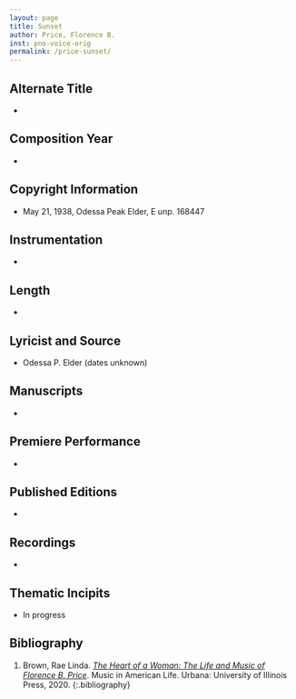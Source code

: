 ```yaml
---
layout: page
title: Sunset
author: Price, Florence B.
inst: pno-voice-orig
permalink: /price-sunset/
---
```


## Alternate Title
- 

## Composition Year
- 

## Copyright Information
- May 21, 1938, Odessa Peak Elder, E unp. 168447

## Instrumentation
- 

## Length
- 

## Lyricist and Source
- Odessa P. Elder (dates unknown)

## Manuscripts
- 

## Premiere Performance
- 

## Published Editions
- 

## Recordings
- 

## Thematic Incipits
- In progress

## Bibliography
1. Brown, Rae Linda. <a href="https://www.worldcat.org/title/1122800180" target="_blank">*The Heart of a Woman: The Life and Music of Florence B. Price*</a>. Music in American Life. Urbana: University of Illinois Press, 2020.
{:.bibliography}
